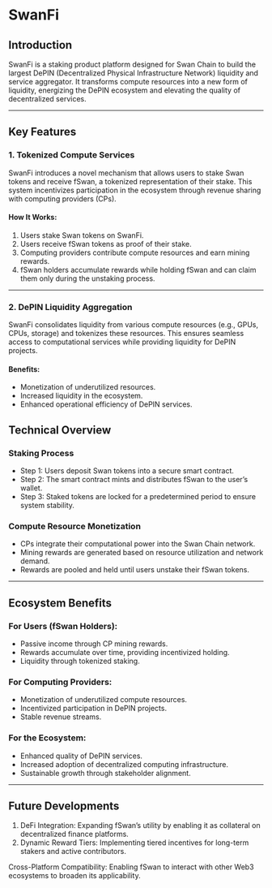 # SwanFi

## Introduction

SwanFi is a staking product platform designed for Swan Chain to build the largest DePIN (Decentralized Physical Infrastructure Network) liquidity and service aggregator. It transforms compute resources into a new form of liquidity, energizing the DePIN ecosystem and elevating the quality of decentralized services.

***

## Key Features

### 1. Tokenized Compute Services

SwanFi introduces a novel mechanism that allows users to stake Swan tokens and receive fSwan, a tokenized representation of their stake. This system incentivizes participation in the ecosystem through revenue sharing with computing providers (CPs).

#### How It Works:

1. Users stake Swan tokens on SwanFi.
2. Users receive fSwan tokens as proof of their stake.
3. Computing providers contribute compute resources and earn mining rewards.
4. fSwan holders accumulate rewards while holding fSwan and can claim them only during the unstaking process.

***

### 2. DePIN Liquidity Aggregation

SwanFi consolidates liquidity from various compute resources (e.g., GPUs, CPUs, storage) and tokenizes these resources. This ensures seamless access to computational services while providing liquidity for DePIN projects.

#### Benefits:

* Monetization of underutilized resources.
* Increased liquidity in the ecosystem.
* Enhanced operational efficiency of DePIN services.

## Technical Overview

### Staking Process

* Step 1: Users deposit Swan tokens into a secure smart contract.
* Step 2: The smart contract mints and distributes fSwan to the user’s wallet.
* Step 3: Staked tokens are locked for a predetermined period to ensure system stability.

### Compute Resource Monetization

* CPs integrate their computational power into the Swan Chain network.
* Mining rewards are generated based on resource utilization and network demand.
* Rewards are pooled and held until users unstake their fSwan tokens.

***

## Ecosystem Benefits

### For Users (fSwan Holders):

* Passive income through CP mining rewards.
* Rewards accumulate over time, providing incentivized holding.
* Liquidity through tokenized staking.

### For Computing Providers:

* Monetization of underutilized compute resources.
* Incentivized participation in DePIN projects.
* Stable revenue streams.

### For the Ecosystem:

* Enhanced quality of DePIN services.
* Increased adoption of decentralized computing infrastructure.
* Sustainable growth through stakeholder alignment.

***

## Future Developments

1. DeFi Integration: Expanding fSwan’s utility by enabling it as collateral on decentralized finance platforms.
2. Dynamic Reward Tiers: Implementing tiered incentives for long-term stakers and active contributors.

Cross-Platform Compatibility: Enabling fSwan to interact with other Web3 ecosystems to broaden its applicability.
